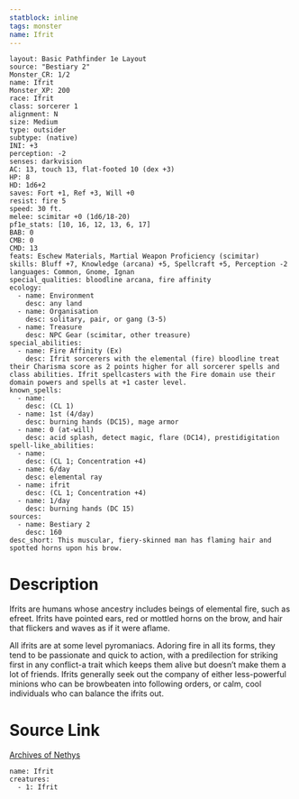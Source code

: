 ```yaml
---
statblock: inline
tags: monster
name: Ifrit
---
```

```statblock
layout: Basic Pathfinder 1e Layout
source: "Bestiary 2"
Monster_CR: 1/2
name: Ifrit
Monster_XP: 200
race: Ifrit
class: sorcerer 1
alignment: N
size: Medium
type: outsider
subtype: (native)
INI: +3
perception: -2
senses: darkvision
AC: 13, touch 13, flat-footed 10 (dex +3)
HP: 8
HD: 1d6+2
saves: Fort +1, Ref +3, Will +0
resist: fire 5
speed: 30 ft.
melee: scimitar +0 (1d6/18-20)
pf1e_stats: [10, 16, 12, 13, 6, 17]
BAB: 0
CMB: 0
CMD: 13
feats: Eschew Materials, Martial Weapon Proficiency (scimitar)
skills: Bluff +7, Knowledge (arcana) +5, Spellcraft +5, Perception -2
languages: Common, Gnome, Ignan
special_qualities: bloodline arcana, fire affinity
ecology:
  - name: Environment
    desc: any land
  - name: Organisation
    desc: solitary, pair, or gang (3-5)
  - name: Treasure
    desc: NPC Gear (scimitar, other treasure)
special_abilities:
  - name: Fire Affinity (Ex)
    desc: Ifrit sorcerers with the elemental (fire) bloodline treat their Charisma score as 2 points higher for all sorcerer spells and class abilities. Ifrit spellcasters with the Fire domain use their domain powers and spells at +1 caster level.
known_spells:
  - name:
    desc: (CL 1)
  - name: 1st (4/day)
    desc: burning hands (DC15), mage armor
  - name: 0 (at-will)
    desc: acid splash, detect magic, flare (DC14), prestidigitation
spell-like_abilities:
  - name:
    desc: (CL 1; Concentration +4)
  - name: 6/day
    desc: elemental ray
  - name: ifrit
    desc: (CL 1; Concentration +4)
  - name: 1/day
    desc: burning hands (DC 15)
sources:
  - name: Bestiary 2
    desc: 160
desc_short: This muscular, fiery-skinned man has flaming hair and spotted horns upon his brow.
```
# Description
Ifrits are humans whose ancestry includes beings of elemental fire, such as efreet. Ifrits have pointed ears, red or mottled horns on the brow, and hair that flickers and waves as if it were aflame.

All ifrits are at some level pyromaniacs. Adoring fire in all its forms, they tend to be passionate and quick to action, with a predilection for striking first in any conflict-a trait which keeps them alive but doesn’t make them a lot of friends. Ifrits generally seek out the company of either less-powerful minions who can be browbeaten into following orders, or calm, cool individuals who can balance the ifrits out.
# Source Link
[Archives of Nethys](https://aonprd.com/MonsterDisplay.aspx?ItemName=Ifrit)
```encounter-table
name: Ifrit
creatures:
  - 1: Ifrit
```
